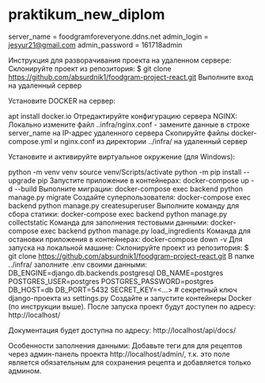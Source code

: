 # praktikum_new_diplom
server_name = foodgramforeveryone.ddns.net
admin_login = jesyur21@gmail.com
admin_password = 161718admin

Инструкция для разворачивания проекта на удаленном сервере:
Склонируйте проект из репозитория:
$ git clone https://github.com/absurdnik1/foodgram-project-react.git
Выполните вход на удаленный сервер

Установите DOCKER на сервер:

apt install docker.io 
Отредактируйте конфигурацию сервера NGINX:
Локально измените файл ..infra/nginx.conf - замените данные в строке server_name на IP-адрес удаленного сервера
Скопируйте файлы docker-compose.yml и nginx.conf из директории ../infra/ на удаленный сервер

Установите и активируйте виртуальное окружение (для Windows):

python -m venv venv 
source venv/Scripts/activate
python -m pip install --upgrade pip
Запустите приложение в контейнерах:
docker-compose up -d --build
Выполните миграции:
docker-compose exec backend python manage.py migrate
Создайте суперпользователя:
docker-compose exec backend python manage.py createsuperuser
Выполните команду для сбора статики:
docker-compose exec backend python manage.py collectstatic 
Команда для заполнения тестовыми данными:
docker-compose exec backend python manage.py load_ingredients
Команда для остановки приложения в контейнерах:
docker-compose down -v
Для запуска на локальной машине:
Склонируйте проект из репозитория:
$ git clone https://github.com/absurdnik1/foodgram-project-react.git
В папке ../infra/ заполните .env своими данными:
DB_ENGINE=django.db.backends.postgresql
DB_NAME=postgres
POSTGRES_USER=postgres
POSTGRES_PASSWORD=postgres
DB_HOST=db
DB_PORT=5432
SECRET_KEY=<...> # секретный ключ django-проекта из settings.py
Создайте и запустите контейнеры Docker (по инструкции выше).
После запуска проект будут доступен по адресу: http://localhost/

Документация будет доступна по адресу: http://localhost/api/docs/

Особенности заполнения данными:
Добавьте теги для для рецептов через админ-панель проекта http://localhost/admin/, т.к. это поле является обязательным для сохранения рецепта и добавляется только админом.
